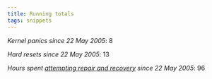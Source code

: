 ```yaml
---
title: Running totals
tags: snippets
---
```


_Kernel panics since 22 May 2005_: 8

_Hard resets since 22 May 2005_: 13

_Hours spent [attempting repair and recovery](http://wincent.dev/a/about/wincent/weblog/archives/2005/05/1041_kernel_pan.php) since 22 May 2005_: 96
